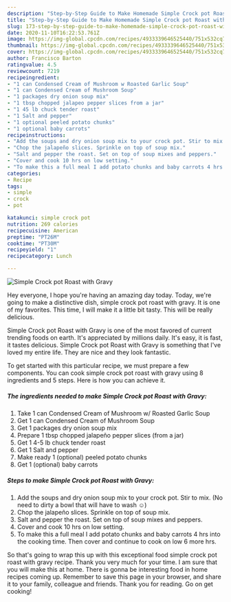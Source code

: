 ```yaml
---
description: "Step-by-Step Guide to Make Homemade Simple Crock pot Roast with Gravy"
title: "Step-by-Step Guide to Make Homemade Simple Crock pot Roast with Gravy"
slug: 173-step-by-step-guide-to-make-homemade-simple-crock-pot-roast-with-gravy
date: 2020-11-10T16:22:53.761Z
image: https://img-global.cpcdn.com/recipes/4933339646525440/751x532cq70/simple-crock-pot-roast-with-gravy-recipe-main-photo.jpg
thumbnail: https://img-global.cpcdn.com/recipes/4933339646525440/751x532cq70/simple-crock-pot-roast-with-gravy-recipe-main-photo.jpg
cover: https://img-global.cpcdn.com/recipes/4933339646525440/751x532cq70/simple-crock-pot-roast-with-gravy-recipe-main-photo.jpg
author: Francisco Barton
ratingvalue: 4.5
reviewcount: 7219
recipeingredient:
- "1 can Condensed Cream of Mushroom w Roasted Garlic Soup"
- "1 can Condensed Cream of Mushroom Soup"
- "1 packages dry onion soup mix"
- "1 tbsp chopped jalapeo pepper slices from a jar"
- "1 45 lb chuck tender roast"
- "1 Salt and pepper"
- "1 optional peeled potato chunks"
- "1 optional baby carrots"
recipeinstructions:
- "Add the soups and dry onion soup mix to your crock pot. Stir to mix. (No need to dirty a bowl that will have to wash ☺)"
- "Chop the jalapeño slices. Sprinkle on top of soup mix."
- "Salt and pepper the roast. Set on top of soup mixes and peppers."
- "Cover and cook 10 hrs on low setting."
- "To make this a full meal I add potato chunks and baby carrots 4 hrs into the cooking time. Then cover and continue to cook on low 6 more hrs."
categories:
- Recipe
tags:
- simple
- crock
- pot

katakunci: simple crock pot 
nutrition: 269 calories
recipecuisine: American
preptime: "PT26M"
cooktime: "PT30M"
recipeyield: "1"
recipecategory: Lunch

---
```



![Simple Crock pot Roast with Gravy](https://img-global.cpcdn.com/recipes/4933339646525440/751x532cq70/simple-crock-pot-roast-with-gravy-recipe-main-photo.jpg)

Hey everyone, I hope you're having an amazing day today. Today, we're going to make a distinctive dish, simple crock pot roast with gravy. It is one of my favorites. This time, I will make it a little bit tasty. This will be really delicious.

Simple Crock pot Roast with Gravy is one of the most favored of current trending foods on earth. It's appreciated by millions daily. It's easy, it is fast, it tastes delicious. Simple Crock pot Roast with Gravy is something that I've loved my entire life. They are nice and they look fantastic.




To get started with this particular recipe, we must prepare a few components. You can cook simple crock pot roast with gravy using 8 ingredients and 5 steps. Here is how you can achieve it.

<!--inarticleads1-->

##### The ingredients needed to make Simple Crock pot Roast with Gravy:

1. Take 1 can Condensed Cream of Mushroom w/ Roasted Garlic Soup
1. Get 1 can Condensed Cream of Mushroom Soup
1. Get 1 packages dry onion soup mix
1. Prepare 1 tbsp chopped jalapeño pepper slices (from a jar)
1. Get 1 4-5 lb chuck tender roast
1. Get 1 Salt and pepper
1. Make ready 1 (optional) peeled potato chunks
1. Get 1 (optional) baby carrots




<!--inarticleads2-->

##### Steps to make Simple Crock pot Roast with Gravy:

1. Add the soups and dry onion soup mix to your crock pot. Stir to mix. (No need to dirty a bowl that will have to wash ☺)
1. Chop the jalapeño slices. Sprinkle on top of soup mix.
1. Salt and pepper the roast. Set on top of soup mixes and peppers.
1. Cover and cook 10 hrs on low setting.
1. To make this a full meal I add potato chunks and baby carrots 4 hrs into the cooking time. Then cover and continue to cook on low 6 more hrs.




So that's going to wrap this up with this exceptional food simple crock pot roast with gravy recipe. Thank you very much for your time. I am sure that you will make this at home. There is gonna be interesting food in home recipes coming up. Remember to save this page in your browser, and share it to your family, colleague and friends. Thank you for reading. Go on get cooking!
